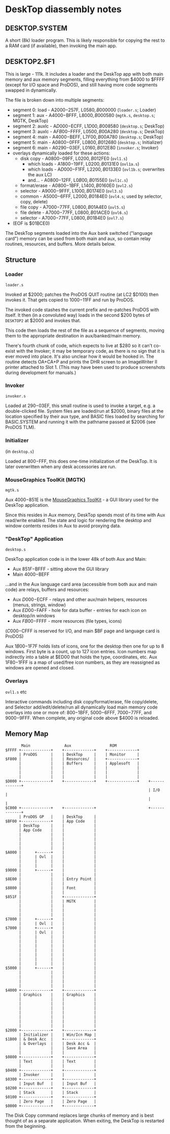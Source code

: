 
# DeskTop diassembly notes

## DESKTOP.SYSTEM

A short (8k) loader program. This is likely responsible for copying
the rest to a RAM card (if available), then invoking the main app.

## DESKTOP2.$F1

This is large - 111k. It includes a loader and the DeskTop app with
both main memory and aux memory segments, filling everything from
$4000 to $FFFF (except for I/O space and ProDOS), and still having
more code segments swapped in dynamically.

The file is broken down into multiple segments:

* segment 0: load  - A$2000-$257F, L$0580, B$000000 (`loader.s`; Loader)
* segment 1: aux   - A$4000-$BFFF, L$8000, B$000580 (`mgtk.s`, `desktop.s`; MGTK, DeskTop)
* segment 2: auxlc - A$D000-$ECFF, L$1D00, B$008580 (`desktop.s`; DeskTop)
* segment 3: auxlc - A$FB00-$FFFF, L$0500, B$00A280 (`desktop.s`; DeskTop)
* segment 4: main  - A$4000-$BEFF, L$7F00, B$00A780 (`desktop.s`; DeskTop)
* segment 5: main  - A$0800-$0FFF, L$0800, B$012680 (`desktop.s`; Initializer)
* segment 6: main  - A$0290-$03EF, L$0160, B$012E80 (`invoker.s`; Invoker)
* overlays dynamically loaded for these actions:
  * disk copy     - A$0800-$09FF, L$0200, B$012FE0 (`ovl1.s`)
    * which loads - A$1800-$19FF, L$0200, B$0131E0 (`ovl1a.s`)
    * which loads - A$D000-$F1FF, L$2200, B$0133E0 (`ovl1b.s`; overwrites the aux LC)
    * and...      - A$0800-$12FF, L$0B00, B$0155E0 (`ovl1c.s`)
  * format/erase  - A$0800-$1BFF, L$1400, B$0160E0 (`ovl2.s`)
  * selector      - A$9000-$9FFF, L$1000, B$0174E0 (`ovl3.s`)
  * common        - A$5000-$6FFF, L$2000, B$0184E0 (`ovl4.s`; used by selector, copy, delete)
  * file copy     - A$7000-$77FF, L$0800, B$01A4E0 (`ovl5.s`)
  * file delete   - A$7000-$77FF, L$0800, B$01ACE0 (`ovl6.s`)
  * selector      - A$7000-$77FF, L$0800, B$01B4E0 (`ovl7.s`)
* (EOF is $01BCE0)

The DeskTop segments loaded into the Aux bank switched ("language
card") memory can be used from both main and aux, so contain relay
routines, resources, and buffers. More details below.

## Structure

### Loader

`loader.s`

Invoked at $2000; patches the ProDOS QUIT routine (at LC2 $D100) then
invokes it. That gets copied to $1000-$11FF and run by ProDOS.

The invoked code stashes the current prefix and re-patches ProDOS with
itself. It then (in a convoluted way) loads in the second $200 bytes of
`DESKTOP2` at $2000 and invokes that.

This code then loads the rest of the file as a sequence of segments,
moving them to the appropriate destination in aux/banked/main memory.

There's fourth chunk of code, which expects to live at $280 so it
can't co-exist with the Invoker; it may be temporary code, as there is
no sign that it is ever moved into place. It's also unclear how it
would be hooked in. The routine detects OA+CA+P and prints the DHR
screen to an ImageWriter II printer attached to Slot 1. (This may have
been used to produce screenshots during development for manuals.)

### Invoker

`invoker.s`

Loaded at $290-$03EF, this small routine is used to invoke a target,
e.g. a double-clicked file. System files are loaded/run at $2000,
binary files at the location specified by their aux type, and BASIC
files loaded by searching for BASIC.SYSTEM and running it with the
pathname passed at $2006 (see ProDOS TLM).

### Initializer

(in `desktop.s`)

Loaded at $800-$FFF, this does one-time initialization of the
DeskTop. It is later overwritten when any desk accessories are
run.

### MouseGraphics ToolKit (MGTK)

`mgtk.s`

Aux $4000-$851E is the [MouseGraphics ToolKit](../MGTK.md) - a
GUI library used for the DeskTop application.

Since this resides in Aux memory, DeskTop spends most of its time
with Aux read/write enabled. The state and logic for rendering
the desktop and window contents resides in Aux to avoid proxying
data.

### "DeskTop" Application

`desktop.s`

DeskTop application code is in the lower 48k of both Aux and Main:

* Aux $851F-$BFFF - sitting above the GUI library
* Main $4000-$BEFF

...and in the Aux language card area (accessible from both aux and
main code) are relays, buffers and resources:

* Aux $D000-$ECFF - relays and other aux/main helpers, resources (menus, strings, window)
* Aux $ED00-$FAFF - hole for data buffer - entries for each icon on desktop/in windows
* Aux $FB00-$FFFF - more resources (file types, icons)

($C000-$CFFF is reserved for I/O, and main $BF page and language card is ProDOS)

Aux $1B00-$1F7F holds lists of icons, one for the desktop then one for up
to 8 windows. First byte is a count, up to 127 icon entries. Icon numbers
map indirectly into a table at $ED00 that holds the type, coordinates, etc.
Aux $1F80-$1FFF is a map of used/free icon numbers, as they are reassigned
as windows are opened and closed.

### Overlays

`ovl1.s` etc

Interactive commands including disk copy/format/erase, file
copy/delete, and Selector add/edit/delete/run all dynamically load
main memory code overlays into one or more of: $800-$1BFF,
$5000-$6FFF, $7000-$77FF, and $9000-$9FFF. When complete, any original
code above $4000 is reloaded.

## Memory Map

```
       Main               Aux                 ROM
$FFFF +-------------+    +-------------+    +-------------+
      | ProDOS      |    | DeskTop     |    | Monitor     |
$F800 |             |    | Resources/  |    +-------------+
      |             |    | Buffers     |    | Applesoft   |
      |             |    |             |    |             |
      |             |    |             |    |             |
      |             |    |             |    |             |
$D000 +-------------+    +-------------+    +-------------+    +-------------+
                                                               | I/O         |
                                                               |             |
$C000 +-------------+    +-------------+                       +-------------+
      | ProDOS GP   |    | DeskTop     |
$BF00 +-------------+    | App Code    |
      | DeskTop     |    |             |
      | App Code    |    |             |
      |             |    |             |
      |             |    |             |
      |             |    |             |
      |             |    |             |
$A000 |      +------+    |             |
      |      | Ovl  |    |             |
      |      |      |    |             |
      |      |      |    |             |
$9000 |      +------+    |             |
      |             |    |             |
$8E00 |             |    | Entry Point |
      |             |    |             |
$8800 |             |    | Font        |
      |             |    |             |
$851F |             |    +-------------+
      |             |    | MGTK        |
      |             |    |             |
      |             |    |             |
      |             |    |             |
$7800 |      +------+    |             |
      |      | Ovl  |    |             |
$7000 |      +------+    |             |
      |      | Ovl  |    |             |
      |      |      |    |             |
      |      |      |    |             |
      |      |      |    |             |
      |      |      |    |             |
      |      |      |    |             |
      |      |      |    |             |
      |      |      |    |             |
$5000 |      +------+    |             |
      |             |    |             |
      |             |    |             |
      |             |    |             |
      |             |    |             |
$4000 +-------------+    +-------------+
      | Graphics    |    | Graphics    |
      |             |    |             |
      |             |    |             |
      |             |    |             |
      |             |    |             |
      |             |    |             |
      |             |    |             |
      |             |    |             |
$2000 +-------------+    +-------------+
      | Initializer |    | Win/Icn Map |
$1B00 | & Desk Acc  |    +-------------+
      | & Overlays  |    | Desk Acc &  |
      |             |    | Save Area   |
      |             |    |             |
$0800 +-------------+    +-------------+
      | Text        |    | Text        |
      |             |    |             |
$0400 +-------------+    +-------------+
      | Invoker     |    |             |
$0300 +-------------+    +-------------+
      | Input Buf   |    | Input Buf   |
$0200 +-------------+    +-------------+
      | Stack       |    | Stack       |
$0100 +-------------+    +-------------+
      | Zero Page   |    | Zero Page   |
$0000 +-------------+    +-------------+
```

The Disk Copy command replaces large chunks of memory and is best
thought of as a separate application. When exiting, the DeskTop is
restarted from the beginning.
